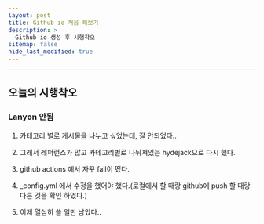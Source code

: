 ```yaml
---
layout: post
title: Github io 처음 해보기
description: >
  Github io 생성 후 시행착오
sitemap: false
hide_last_modified: true
---
```


---

## 오늘의 시행착오

### Lanyon 안됨

1. 카테고리 별로 게시물을 나누고 싶었는데, 잘 안되었다..

2. 그래서 레퍼런스가 많고 카테고리별로 나눠져있는 hydejack으로 다시 했다.

3. github actions 에서 자꾸 fail이 떴다.

4. _config.yml 에서 수정을 했어야 했다.(로컬에서 할 때랑 github에 push 할 때랑 다른 것을 확인 하였다.)

5. 이제 열심히 쓸 일만 남았다..